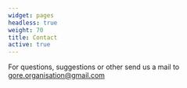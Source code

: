 ```yaml
---
widget: pages
headless: true
weight: 70
title: Contact
active: true
---
```

For questions, suggestions or other send us a mail to [gore.organisation@gmail.com](mailto:gore.organisation@gmail.com)
